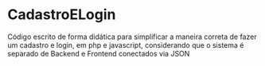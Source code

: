 # CadastroELogin
 Código escrito de forma didática para simplificar a maneira correta de fazer um cadastro e login, em php e javascript, considerando que o sistema é separado de Backend e Frontend conectados via JSON
